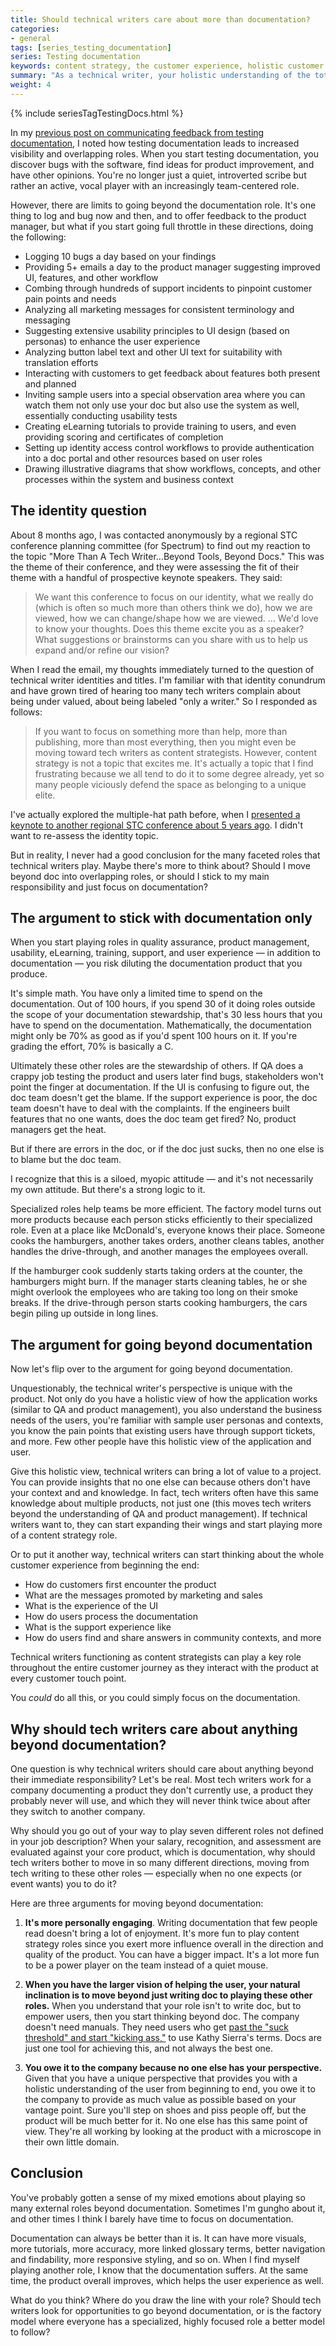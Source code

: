 ```yaml
---
title: Should technical writers care about more than documentation?
categories:
- general
tags: [series_testing_documentation]
series: Testing documentation
keywords: content strategy, the customer experience, holistic customer journeys
summary: "As a technical writer, your holistic understanding of the total customer journey allows you to extend beyond your doc-writing role to wear other hats with usability, quality assurance, product management, training, support, and more. But the more time you spend in these other roles, the less time you have to spend on documentation, which results in a weaker doc product."
weight: 4
---
```

{% include seriesTagTestingDocs.html %}

In my [previous post on communicating feedback from testing documentation](http://idratherbewriting.com/2015/07/10/communicating-feedback-from-testing/), I noted how testing documentation leads to increased visibility and overlapping roles. When you start testing documentation, you discover bugs with the software, find ideas for product improvement, and have other opinions. You're no longer just a quiet, introverted scribe but rather an active, vocal player with an increasingly team-centered role.

However, there are limits to going beyond the documentation role. It's one thing to log and bug now and then, and to offer feedback to the product manager, but what if you start going full throttle in these directions, doing the following:

* Logging 10 bugs a day based on your findings
* Providing 5+ emails a day to the product manager suggesting improved UI, features, and other workflow
* Combing through hundreds of support incidents to pinpoint customer pain points and needs
* Analyzing all marketing messages for consistent terminology and messaging
* Suggesting extensive usability principles to UI design (based on personas) to enhance the user experience
* Analyzing button label text and other UI text for suitability with translation efforts
* Interacting with customers to get feedback about features both present and planned
* Inviting sample users into a special observation area where you can watch them not only use your doc but also use the system as well, essentially conducting usability tests
* Creating eLearning tutorials to provide training to users, and even providing scoring and certificates of completion
* Setting up identity access control workflows to provide authentication into a doc portal and other resources based on user roles
* Drawing illustrative diagrams that show workflows, concepts, and other processes within the system and business context

## The identity question

About 8 months ago, I was contacted anonymously by a regional STC conference planning committee (for Spectrum) to find out my reaction to the topic "More Than A Tech Writer...Beyond Tools, Beyond Docs." This was the theme of their conference, and they were assessing the fit of their theme with a handful of prospective keynote speakers. They said: 

>We want this conference to focus on our identity, what we really do (which is often so much more than others think we do), how we are viewed, how we can change/shape how we are viewed. ... We'd love to know your thoughts. Does this theme excite you as a speaker? What suggestions or brainstorms can you share with us to help us expand and/or refine our vision?

When I read the email, my thoughts immediately turned to the question of technical writer identities and titles. I'm familiar with that identity conundrum and have grown tired of hearing too many tech writers complain about being under valued, about being labeled "only a writer." So I responded as follows:

>If you want to focus on something more than help, more than publishing, more than most everything, then you might even be moving toward tech writers as content strategists. However, content strategy is not a topic that excites me. It's actually a topic that I find frustrating because we all tend to do it to some degree already, yet so many people viciously defend the space as belonging to a unique elite.  

I've actually explored the multiple-hat path before, when I [presented a keynote to another regional STC conference about 5 years ago](http://idratherbewriting.com/2010/04/11/if-youre-in-atlanta-next-week-be-sure-to-check-out-currents/). I didn't want to re-assess the identity topic. 

But in reality, I never had a good conclusion for the many faceted roles that technical writers play. Maybe there's more to think about? Should I move beyond doc into overlapping roles, or should I stick to my main responsibility and just focus on documentation?

## The argument to stick with documentation only

When you start playing roles in quality assurance, product management, usability, eLearning, training, support, and user experience — in addition to documentation — you risk diluting the documentation product that you produce. 

It's simple math. You have only a limited time to spend on the documentation. Out of 100 hours, if you spend 30 of it doing roles outside the scope of your documentation stewardship, that's 30 less hours that you have to spend on the documentation. Mathematically, the documentation might only be 70% as good as if you'd spent 100 hours on it. If you're grading the effort, 70% is basically a C.

Ultimately these other roles are the stewardship of others. If QA does a crappy job testing the product and users later find bugs, stakeholders won't point the finger at documentation. If the UI is confusing to figure out, the doc team doesn't get the blame. If the support experience is poor, the doc team doesn't have to deal with the complaints. If the engineers built features that no one wants, does the doc team get fired? No, product managers get the heat. 

But if there are errors in the doc, or if the doc just sucks, then no one else is to blame but the doc team.

I recognize that this is a siloed, myopic attitude — and it's not necessarily my own attitude. But there's a strong logic to it.

Specialized roles help teams be more efficient. The factory model turns out more products because each person sticks efficiently to their specialized role. Even at a place like McDonald's, everyone knows their place. Someone cooks the hamburgers, another takes orders, another cleans tables, another handles the drive-through, and another manages the employees overall. 

If the hamburger cook suddenly starts taking orders at the counter, the hamburgers might burn. If the manager starts cleaning tables, he or she might overlook the employees who are taking too long on their smoke breaks. If the drive-through person starts cooking hamburgers, the cars begin piling up outside in long lines.

## The argument for going beyond documentation

Now let's flip over to the argument for going beyond documentation. 

Unquestionably, the technical writer's perspective is unique with the product. Not only do you have a holistic view of how the application works (similar to QA and product management), you also understand the business needs of the users, you're familiar with sample user personas and contexts, you know the pain points that existing users have through support tickets, and more. Few other people have this holistic view of the application and user.

Give this holistic view, technical writers can bring a lot of value to a project. You can provide insights that no one else can because others don't have your context and and knowledge. In fact, tech writers often have this same knowledge about multiple products, not just one (this moves tech writers beyond the understanding of QA and product management). If technical writers want to, they can start expanding their wings and start playing more of a content strategy role.

Or to put it another way, technical writers can start thinking about the whole customer experience from beginning the end: 

* How do customers first encounter the product
* What are the messages promoted by marketing and sales
* What is the experience of the UI
* How do users process the documentation
* What is the support experience like
* How do users find and share answers in community contexts, and more

Technical writers functioning as content strategists can play a key role throughout the entire customer journey as they interact with the product at every customer touch point.

You *could* do all this, or you could simply focus on the documentation. 

## Why should tech writers care about anything beyond documentation?

One question is why technical writers should care about anything beyond their immediate responsibility? Let's be real. Most tech writers work for a company documenting a product they don't currently use, a product they probably never will use, and which they will never think twice about after they switch to another company.

Why should you go out of your way to play seven different roles not defined in your job description? When your salary, recognition, and assessment are evaluated against your core product, which is documentation, why should tech writers bother to move in so many different directions, moving from tech writing to these other roles &mdash; especially when no one expects (or event wants) you to do it?

Here are three arguments for moving beyond documentation:

1. **It's more personally engaging**. Writing documentation that few people read doesn't bring a lot of enjoyment. It's more fun to play content strategy roles since you exert more influence overall in the direction and quality of the product. You can have a bigger impact. It's a lot more fun to be a  power player on the team instead of a quiet mouse.

2. **When you have the larger vision of helping the user, your natural inclination is to move beyond just writing doc to playing these other roles.** When you understand that your role isn't to write doc, but to empower users, then you start thinking beyond doc. The company doesn't need manuals. They need users who get [past the "suck threshold" and start "kicking ass,"](http://headrush.typepad.com/creating_passionate_users/2005/10/getting_users_p.html) to use Kathy Sierra's terms. Docs are just one tool for achieving this, and not always the best one.

3. **You owe it to the company because no one else has your perspective.**  Given that you have a unique perspective that provides you with a holistic understanding of the user from beginning to end, you owe it to the company to provide as much value as possible based on your vantage point. Sure you'll step on shoes and piss people off, but the product will be much better for it. No one else has this same point of view. They're all working by looking at the product with a microscope in their own little domain. 

## Conclusion
You've probably gotten a sense of my mixed emotions about playing so many external roles beyond documentation. Sometimes I'm gungho about it, and other times I think I barely have time to focus on documentation. 

Documentation can always be better than it is. It can have more visuals, more tutorials, more accuracy, more linked glossary terms, better navigation and findability, more responsive styling, and so on. When I find myself playing another role, I know that the documentation suffers. At the same time, the product overall improves, which helps the user experience as well.

What do you think? Where do you draw the line with your role? Should tech writers look for opportunities to go beyond documentation, or is the factory model where everyone has a specialized, highly focused role a better model to follow?